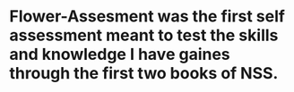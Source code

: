 # Flower-Assesment was the first self assessment meant to test the skills and knowledge I have gaines through the first two books of NSS.
